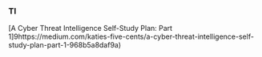 ### TI 

[A Cyber Threat Intelligence Self-Study Plan: Part 1]9https://medium.com/katies-five-cents/a-cyber-threat-intelligence-self-study-plan-part-1-968b5a8daf9a)

